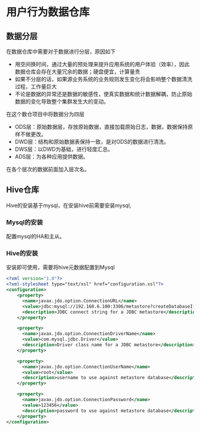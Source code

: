 # 用户行为数据仓库

## 数据分层
在数据仓库中需要对于数据进行分层，原因如下
- 用空间换时间，通过大量的预处理来提升应用系统的用户体验（效率），因此数据仓库会存在大量冗余的数据；硬盘便宜，计算量贵
- 如果不分层的话，如果源业务系统的业务规则发生变化将会影响整个数据清洗过程，工作量巨大
- 不论是数据的异常还是数据的敏感性，使真实数据和统计数据解耦，防止原始数据的变化导致整个集群发生大的变动。  

在这个数仓项目中将数据分为四层
- ODS层：原始数据层，存放原始数据，直接加载原始日志，数据，数据保持原样不做更改。
- DWD层：结构和原始数据表保持一致，是对ODS的数据进行清洗。
- DWS层：以DWD为基础，进行轻度汇总。
- ADS层：为各种应用提供数据。

在各个层次的数据前面加入层次名。

## Hive仓库
Hive的安装基于mysql，在安装hive前需要安装mysql,
### Mysql的安装

配置mysql的HA和主从。

### Hive的安装

安装即可使用，需要将hive元数据配置到Mysql
```xml
<?xml version="1.0"?>
<?xml-stylesheet type="text/xsl" href="configuration.xsl"?>
<configuration>
	<property>
	  <name>javax.jdo.option.ConnectionURL</name>
	  <value>jdbc:mysql://192.168.6.100:3306/metastore?createDatabaseIfNotExist=true</value>
	  <description>JDBC connect string for a JDBC metastore</description>
	</property>

	<property>
	  <name>javax.jdo.option.ConnectionDriverName</name>
	  <value>com.mysql.jdbc.Driver</value>
	  <description>Driver class name for a JDBC metastore</description>
	</property>

	<property>
	  <name>javax.jdo.option.ConnectionUserName</name>
	  <value>root</value>
	  <description>username to use against metastore database</description>
	</property>

	<property>
	  <name>javax.jdo.option.ConnectionPassword</name>
	  <value>123456</value>
	  <description>password to use against metastore database</description>
	</property>
</configuration>
```



